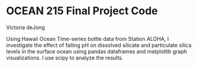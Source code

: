 # OCEAN 215 Final Project Code

Victoria deJong

Using Hawaii Ocean Time-series bottle data from Station ALOHA, I investigate the effect of falling pH on dissolved silicate and particulate silica levels in the surface ocean using pandas dataframes and matplotlib graph visualizations. I use scipy to analyze the results.